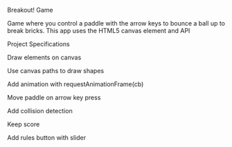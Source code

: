 Breakout! Game

Game where you control a paddle with the arrow keys to bounce a ball up to break bricks. This app uses the HTML5 canvas element and API

Project Specifications

Draw elements on canvas

Use canvas paths to draw shapes

Add animation with requestAnimationFrame(cb)

Move paddle on arrow key press

Add collision detection

Keep score

Add rules button with slider
